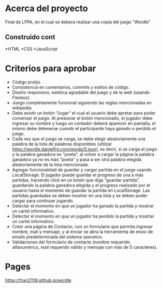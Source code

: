 # Acerca del proyecto
Final de LPPA, en el cual se debera realizar una copia del juego "Wordle"

## Construido cont
*HTML
*CSS
*JavaScript

# Criterios para aprobar
- Código prolijo.
- Consistencia en comentarios, commits y estilos de código.
- Diseño responsivo, estética agradable del juego y de la web (usando Flexbox).
- Juego completamente funcional siguiendo las reglas mencionadas en wikipedia.
- Debe existir un botón “Jugar” el cual el usuario debe apretar para poder comenzar el juego. Al
presionar el botón mencionado, el jugador debe ingresar su nombre y luego un contador deberá
aparecer en pantalla, el mismo debe detenerse cuando el participante haya ganado o perdido el
juego.
- Cada vez que el juego se carga, se debe elegir aleatoriamente una palabra de la lista de palabras
disponibles (utilizar https://wordle.danielfrg.com/words/5.json), es decir, si se carga el juego y la
palabra ganadora es “poeta”, al volver a cargar la página la palabra ganadora ya no es más “poeta” y
pasa a ser otra palabra elegida aleatoriamente de la lista mencionada.
- Agregar funcionalidad de guardar y cargar partida en el juego usando LocalStorage. El jugador
puede guardar el progreso de una a más partidas, haciendo click en un botón que diga “guardar
partida”, guardando la palabra ganadora elegida y el progreso realizado por el usuario hasta el
momento de guardar la partida en LocalStorage. Las partidas guardadas se deben mostrar en una
lista y se deben poder cargar para continuar jugando.
- Detectar el momento en que un jugador ha ganado la partida y mostrar un cartel informativo.
- Detectar el momento en que un jugador ha perdido la partida y mostrar un cartel informativo.
- Crear una página de Contacto, con un formulario que permita ingresar nombre, mail y mensaje, y al
enviar se abra la herramienta de envío de emails predeterminada del sistema operativo.
- Validaciones del formulario de contacto (nombre requerido alfanumérico, mail requerido válido y
mensaje con más de 5 caracteres).

# Pages
https://fran2708.github.io/wordle
